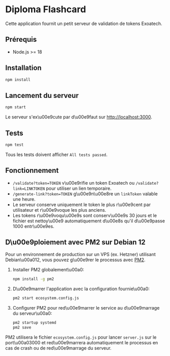 # Diploma Flashcard

Cette application fournit un petit serveur de validation de tokens Exoatech.

## Prérequis
- Node.js \>= 18

## Installation
```bash
npm install
```

## Lancement du serveur
```bash
npm start
```
Le serveur s'ex\u00e9cute par d\u00e9faut sur [http://localhost:3000](http://localhost:3000).

## Tests
```bash
npm test
```
Tous les tests doivent afficher `All tests passed`.

## Fonctionnement
- `/validate?token=TOKEN` v\u00e9rifie un token Exoatech ou `/validate?link=LINKTOKEN` pour utiliser un lien temporaire.
- `/generate-link?token=TOKEN` g\u00e9n\u00e8re un `linkToken` valable une heure.
- Le serveur conserve uniquement le token le plus r\u00e9cent par utilisateur et r\u00e9voque les plus anciens.
- Les tokens r\u00e9voqu\u00e9s sont conserv\u00e9s 30 jours et le fichier est nettoy\u00e9
  automatiquement d\u00e8s qu'il d\u00e9passe 1000 entr\u00e9es.

## D\u00e9ploiement avec PM2 sur Debian 12
Pour un environnement de production sur un VPS (ex. Hetzner) utilisant Debian\u00a012, vous pouvez g\u00e9rer le processus avec [PM2](https://pm2.keymetrics.io/).

1. Installer PM2 globalement\u00a0:
   ```bash
   npm install -g pm2
   ```
2. D\u00e9marrer l'application avec la configuration fournie\u00a0:
   ```bash
   pm2 start ecosystem.config.js
   ```
3. Configurer PM2 pour red\u00e9marrer le service au d\u00e9marrage du serveur\u00a0:
   ```bash
   pm2 startup systemd
   pm2 save
   ```
PM2 utilisera le fichier `ecosystem.config.js` pour lancer `server.js` sur le port\u00a03000 et red\u00e9marrera automatiquement le processus en cas de crash ou de red\u00e9marrage du serveur.

